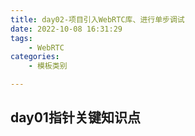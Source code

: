 ```yaml
---
title: day02-项目引入WebRTC库、进行单步调试
date: 2022-10-08 16:31:29
tags: 
	- WebRTC
categories: 
	- 模板类别

---
```




## day01指针关键知识点
